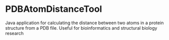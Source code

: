 # PDBAtomDistanceTool
Java application for calculating the distance between two atoms in a protein structure from a PDB file. Useful for bioinformatics and structural biology research
